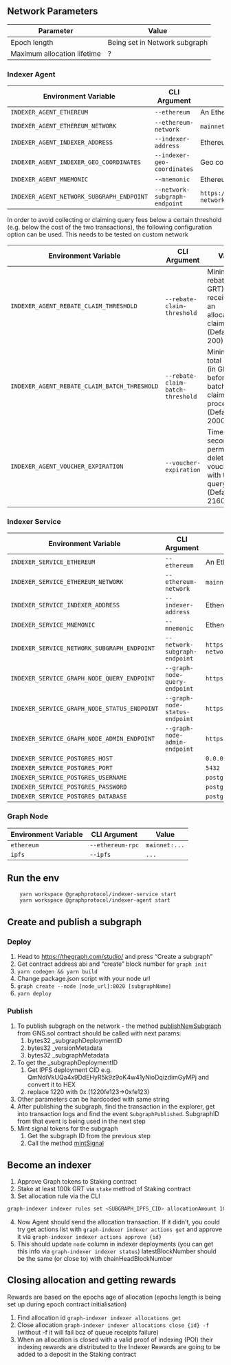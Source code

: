 ## Network Parameters

| Parameter                   | Value                         |
| --------------------------- |-------------------------------|
| Epoch length                | Being set in Network subgraph |
| Maximum allocation lifetime | ?                             |

### Indexer Agent

| Environment Variable                        | CLI Argument                    | Value                                                                        |
| ------------------------------------------- | ------------------------------- |------------------------------------------------------------------------------|
| `INDEXER_AGENT_ETHEREUM`                    | `--ethereum`                    | An Ethereum node/provider                                                    |
| `INDEXER_AGENT_ETHEREUM_NETWORK`            | `--ethereum-network`            | `mainnet-rpc-0` Being set up in the graph node                               |
| `INDEXER_AGENT_INDEXER_ADDRESS`             | `--indexer-address`             | Ethereum address of testnet indexer                                          |
| `INDEXER_AGENT_INDEXER_GEO_COORDINATES`     | `--indexer-geo-coordinates`     | Geo coordinates of testnet indexer infrastructure                            |
| `INDEXER_AGENT_MNEMONIC`                    | `--mnemonic`                    | Ethereum mnemonic for testnet operator                                       |
| `INDEXER_AGENT_NETWORK_SUBGRAPH_ENDPOINT`   | `--network-subgraph-endpoint`   | `https://api.thegraph.com/subgraphs/name/graphprotocol/graph-network-goerli` |

In order to avoid collecting or claiming query fees below a certain threshold
(e.g. below the cost of the two transactions), the following configuration
option can be used. This needs to be tested on custom network

| Environment Variable                         | CLI Argument                      | Value                                                                                     |
| -------------------------------------------- | --------------------------------- | ----------------------------------------------------------------------------------------- |
| `INDEXER_AGENT_REBATE_CLAIM_THRESHOLD`       | `--rebate-claim-threshold`        | Minimum rebate (in GRT) received for an allocation to claim (Default: 200)                |
| `INDEXER_AGENT_REBATE_CLAIM_BATCH_THRESHOLD` | `--rebate-claim-batch-threshold`  | Minimum total rebates (in GRT) before a batched claim is processed (Default: 2000)        |
| `INDEXER_AGENT_VOUCHER_EXPIRATION`           | `--voucher-expiration`            | Time (in seconds) to permanently delete vouchers with too few query fees  (Default: 2160) |

### Indexer Service

| Environment Variable                         | CLI Argument                   | Value                                                                        |
|----------------------------------------------|--------------------------------|------------------------------------------------------------------------------|
| `INDEXER_SERVICE_ETHEREUM`                   | `--ethereum`                   | An Ethereum node/provider                                                    |
| `INDEXER_SERVICE_ETHEREUM_NETWORK`           | `--ethereum-network`           | `mainnet-rpc-0` Being set up in the graph node                               |
| `INDEXER_SERVICE_INDEXER_ADDRESS`            | `--indexer-address`            | Ethereum address of testnet indexer                                          |
| `INDEXER_SERVICE_MNEMONIC`                   | `--mnemonic`                   | Ethereum mnemonic for testnet operator                                       |
| `INDEXER_SERVICE_NETWORK_SUBGRAPH_ENDPOINT`  | `--network-subgraph-endpoint`  | `https://api.thegraph.com/subgraphs/name/graphprotocol/graph-network-goerli` |
| `INDEXER_SERVICE_GRAPH_NODE_QUERY_ENDPOINT`  | `--graph-node-query-endpoint`  | `https://node.endpoint:8000`                                                 |
| `INDEXER_SERVICE_GRAPH_NODE_STATUS_ENDPOINT` | `--graph-node-status-endpoint` | `https://node.endpoint:8030/graphql`                                         |
| `INDEXER_SERVICE_GRAPH_NODE_ADMIN_ENDPOINT`  | `--graph-node-admin-endpoint`  | `https://node.endpoint:8020`                                                 |
| `INDEXER_SERVICE_POSTGRES_HOST`              |                                | `0.0.0.0`                                                                    |
| `INDEXER_SERVICE_POSTGRES_PORT`              |                                | `5432`                                                                       |
| `INDEXER_SERVICE_POSTGRES_USERNAME`          |                                | `postgres`                                                                   |
| `INDEXER_SERVICE_POSTGRES_PASSWORD`          |                                | `postgres`                                                                   |
| `INDEXER_SERVICE_POSTGRES_DATABASE`          |                                | `postgres`                                                                   |

### Graph Node

| Environment Variable | CLI Argument     | Value         |
| -------------------- | ---------------- |---------------|
| `ethereum`           | `--ethereum-rpc` | `mainnet:...` |
| `ipfs`               | `--ipfs`         | `...`         |


## Run the env
    
```bash
    yarn workspace @graphprotocol/indexer-service start
    yarn workspace @graphprotocol/indexer-agent start
```

## Create and publish a subgraph
### Deploy
1. Head to https://thegraph.com/studio/ and press “Create a subgraph”
2. Get contract address abi and “create” block number for ```graph init```
3. ```yarn codegen && yarn build```
4. Change package.json script with your node url
5. ```graph create --node [node_url]:8020 [subgraphName]```
6. ```yarn deploy```

### Publish
1. To publish subgraph on the network - the method [publishNewSubgraph](https://github.com/graphprotocol/contracts/blob/dev/contracts/discovery/GNS.sol#L247) from GNS.sol contract should be called with next params:
   1. bytes32 _subgraphDeploymentID
   2. bytes32 _versionMetadata
   3. bytes32 _subgraphMetadata
2. To get the _subgraphDeploymentID
   1. Get IPFS deployment CID e.g. QmNdiVkUQa4x9DdEHyR5k9z9oK4w41yNioDqizdimGyMPj and convert it to HEX
   2. replace 1220 with 0x (1220fe123->0xfe123)
3. Other parameters can be hardcoded with same string
4. After publishing the subgraph, find the transaction in the explorer, get into transaction logs and find the event `SubgraphPublished`. SubgraphID from that event is being used in the next step
5. Mint signal tokens for the subgraph
   1. Get the subgraph ID from the previous step
   2. Call the method [mintSignal](https://github.com/graphprotocol/contracts/blob/dev/contracts/discovery/GNS.sol#L390)

    
## Become an indexer

1. Approve Graph tokens to Staking contract
2. Stake at least 100k GRT via `stake` method of Staking contract
3. Set allocation rule via the CLI
```bash
graph-indexer indexer rules set <SUBGRAPH_IPFS_CID> allocationAmount 100000 decisionBasis always
```
4. Now Agent should send the allocation transaction. If it didn’t, you could try get actions list with ```graph-indexer indexer actions get``` and approve it via ```graph-indexer indexer actions approve {id}```
5. This should update `node` column in indexer deployments (you can get this info via ```graph-indexer indexer status```)
latestBlockNumber should be the same (or close to) with chainHeadBlockNumber

## Closing allocation and getting rewards
Rewards are based on the epochs age of allocation (epochs length is being set up during epoch contract initialisation)
1. Find allocation id ```graph-indexer indexer allocations get```
2. Close allocation ```graph-indexer indexer allocations close {id} -f``` (without -f it will fail bcz of queue receipts failure)
3. When an allocation is closed with a valid proof of indexing (POI) their indexing rewards are distributed to the Indexer
Rewards are going to be added to a deposit in the Staking contract
